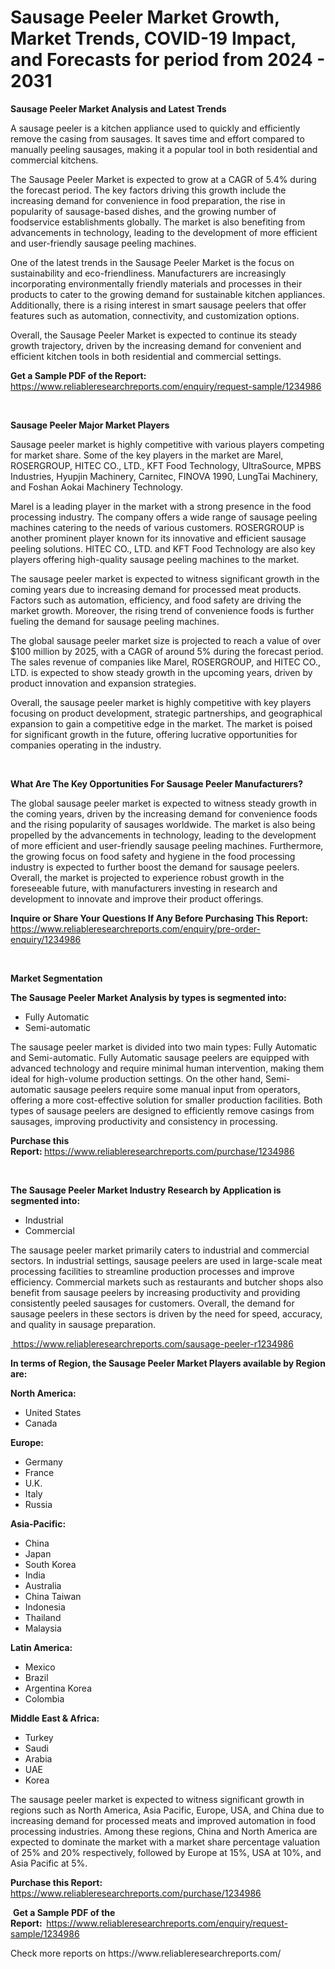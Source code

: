 <p><h1>Sausage Peeler Market Growth, Market Trends, COVID-19 Impact, and Forecasts for period from 2024 - 2031</h1></p><p><strong>Sausage Peeler Market Analysis and Latest Trends</strong></p>
<p><p>A sausage peeler is a kitchen appliance used to quickly and efficiently remove the casing from sausages. It saves time and effort compared to manually peeling sausages, making it a popular tool in both residential and commercial kitchens.</p><p>The Sausage Peeler Market is expected to grow at a CAGR of 5.4% during the forecast period. The key factors driving this growth include the increasing demand for convenience in food preparation, the rise in popularity of sausage-based dishes, and the growing number of foodservice establishments globally. The market is also benefiting from advancements in technology, leading to the development of more efficient and user-friendly sausage peeling machines.</p><p>One of the latest trends in the Sausage Peeler Market is the focus on sustainability and eco-friendliness. Manufacturers are increasingly incorporating environmentally friendly materials and processes in their products to cater to the growing demand for sustainable kitchen appliances. Additionally, there is a rising interest in smart sausage peelers that offer features such as automation, connectivity, and customization options.</p><p>Overall, the Sausage Peeler Market is expected to continue its steady growth trajectory, driven by the increasing demand for convenient and efficient kitchen tools in both residential and commercial settings.</p></p>
<p><strong>Get a Sample PDF of the Report:&nbsp;</strong> <a href="https://www.reliableresearchreports.com/enquiry/request-sample/1234986">https://www.reliableresearchreports.com/enquiry/request-sample/1234986</a></p>
<p>&nbsp;</p>
<p><strong>Sausage Peeler Major Market Players</strong></p>
<p><p>Sausage peeler market is highly competitive with various players competing for market share. Some of the key players in the market are Marel, ROSERGROUP, HITEC CO., LTD., KFT Food Technology, UltraSource, MPBS Industries, Hyupjin Machinery, Carnitec, FINOVA 1990, LungTai Machinery, and Foshan Aokai Machinery Technology.</p><p>Marel is a leading player in the market with a strong presence in the food processing industry. The company offers a wide range of sausage peeling machines catering to the needs of various customers. ROSERGROUP is another prominent player known for its innovative and efficient sausage peeling solutions. HITEC CO., LTD. and KFT Food Technology are also key players offering high-quality sausage peeling machines to the market.</p><p>The sausage peeler market is expected to witness significant growth in the coming years due to increasing demand for processed meat products. Factors such as automation, efficiency, and food safety are driving the market growth. Moreover, the rising trend of convenience foods is further fueling the demand for sausage peeling machines.</p><p>The global sausage peeler market size is projected to reach a value of over $100 million by 2025, with a CAGR of around 5% during the forecast period. The sales revenue of companies like Marel, ROSERGROUP, and HITEC CO., LTD. is expected to show steady growth in the upcoming years, driven by product innovation and expansion strategies.</p><p>Overall, the sausage peeler market is highly competitive with key players focusing on product development, strategic partnerships, and geographical expansion to gain a competitive edge in the market. The market is poised for significant growth in the future, offering lucrative opportunities for companies operating in the industry.</p></p>
<p>&nbsp;</p>
<p><strong>What Are The Key Opportunities For Sausage Peeler Manufacturers?</strong></p>
<p><p>The global sausage peeler market is expected to witness steady growth in the coming years, driven by the increasing demand for convenience foods and the rising popularity of sausages worldwide. The market is also being propelled by the advancements in technology, leading to the development of more efficient and user-friendly sausage peeling machines. Furthermore, the growing focus on food safety and hygiene in the food processing industry is expected to further boost the demand for sausage peelers. Overall, the market is projected to experience robust growth in the foreseeable future, with manufacturers investing in research and development to innovate and improve their product offerings.</p></p>
<p><strong>Inquire or Share Your Questions If Any Before Purchasing This Report:</strong> <a href="https://www.reliableresearchreports.com/enquiry/pre-order-enquiry/1234986">https://www.reliableresearchreports.com/enquiry/pre-order-enquiry/1234986</a></p>
<p>&nbsp;</p>
<p><strong>Market Segmentation</strong></p>
<p><strong>The Sausage Peeler Market Analysis by types is segmented into:</strong></p>
<p><ul><li>Fully Automatic</li><li>Semi-automatic</li></ul></p>
<p><p>The sausage peeler market is divided into two main types: Fully Automatic and Semi-automatic. Fully Automatic sausage peelers are equipped with advanced technology and require minimal human intervention, making them ideal for high-volume production settings. On the other hand, Semi-automatic sausage peelers require some manual input from operators, offering a more cost-effective solution for smaller production facilities. Both types of sausage peelers are designed to efficiently remove casings from sausages, improving productivity and consistency in processing.</p></p>
<p><strong>Purchase this Report:&nbsp;</strong><a href="https://www.reliableresearchreports.com/purchase/1234986">https://www.reliableresearchreports.com/purchase/1234986</a></p>
<p>&nbsp;</p>
<p><strong>The Sausage Peeler Market Industry Research by Application is segmented into:</strong></p>
<p><ul><li>Industrial</li><li>Commercial</li></ul></p>
<p><p>The sausage peeler market primarily caters to industrial and commercial sectors. In industrial settings, sausage peelers are used in large-scale meat processing facilities to streamline production processes and improve efficiency. Commercial markets such as restaurants and butcher shops also benefit from sausage peelers by increasing productivity and providing consistently peeled sausages for customers. Overall, the demand for sausage peelers in these sectors is driven by the need for speed, accuracy, and quality in sausage preparation.</p></p>
<p><a href="https://www.reliableresearchreports.com/sausage-peeler-r1234986">&nbsp;https://www.reliableresearchreports.com/sausage-peeler-r1234986</a></p>
<p><strong>In terms of Region, the Sausage Peeler Market Players available by Region are:</strong></p>
<p>
    <p> <strong> North America: </strong>
        <ul>
            <li>United States</li>
            <li>Canada</li>
        </ul>
        </p> 
    <p> <strong> Europe: </strong>
        <ul>
            <li>Germany</li>
            <li>France</li>
            <li>U.K.</li>
            <li>Italy</li>
            <li>Russia</li>
        </ul>
        </p> 
    <p> <strong> Asia-Pacific: </strong>
        <ul>
            <li>China</li>
            <li>Japan</li>
            <li>South Korea</li>
            <li>India</li>
            <li>Australia</li>
            <li>China Taiwan</li>
            <li>Indonesia</li>
            <li>Thailand</li>
            <li>Malaysia</li>
        </ul>
        </p> 
    <p> <strong> Latin America: </strong>
        <ul>
            <li>Mexico</li>
            <li>Brazil</li>
            <li>Argentina Korea</li>
            <li>Colombia</li>
        </ul>
        </p> 
    <p> <strong> Middle East & Africa: </strong>
        <ul>
            <li>Turkey</li>
            <li>Saudi</li>
            <li>Arabia</li>
            <li>UAE</li>
            <li>Korea</li>
        </ul>
    </p>
    </p>
<p><p>The sausage peeler market is expected to witness significant growth in regions such as North America, Asia Pacific, Europe, USA, and China due to increasing demand for processed meats and improved automation in food processing industries. Among these regions, China and North America are expected to dominate the market with a market share percentage valuation of 25% and 20% respectively, followed by Europe at 15%, USA at 10%, and Asia Pacific at 5%.</p></p>
<p><strong>Purchase this Report: </strong><a href="https://www.reliableresearchreports.com/purchase/1234986">https://www.reliableresearchreports.com/purchase/1234986</a></p>
<p>&nbsp;<strong>Get a Sample PDF of the Report:&nbsp;&nbsp;</strong><a href="https://www.reliableresearchreports.com/enquiry/request-sample/1234986">https://www.reliableresearchreports.com/enquiry/request-sample/1234986</a></p>
<p><strong></strong></p>
<p>Check more reports on https://www.reliableresearchreports.com/</p>